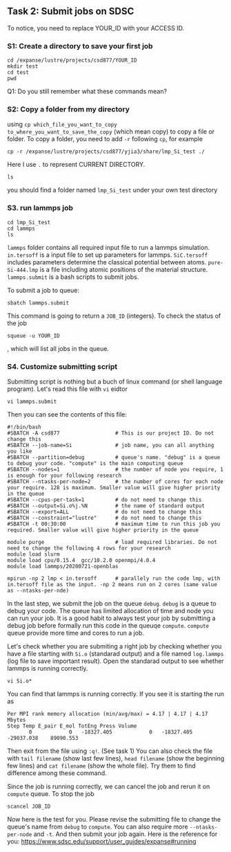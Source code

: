 ## Task 2: Submit jobs on SDSC

To notice, you need to replace YOUR_ID with your ACCESS ID.
### S1: Create a directory to save your first job
```
cd /expanse/lustre/projects/csd877/YOUR_ID
mkdir test
cd test
pwd
```
Q1: Do you still remember what these commands mean?

### S2: Copy a folder from my directory
using `cp which_file_you_want_to_copy to_where_you_want_to_save_the_copy` (which mean copy) to copy a file or folder. To copy a folder, you need to add `-r` following `cp`, for example
```
cp -r /expanse/lustre/projects/csd877/yjia3/share/lmp_Si_test ./
```
Here I use `.` to represent CURRENT DIRECTORY. 
```
ls
```
you should find a folder named `lmp_Si_test` under your own test directory

### S3. run lammps job
```
cd lmp_Si_test
cd lammps
ls
```
`lammps` folder contains all required input file to run a lammps simulation. `in.tersoff` is a input file to set up parameters for lammps. `SiC.tersoff` includes parameters determine the classical potential between atoms. `pure-Si-444.lmp` is a file including atomic positions of the material structure. `lammps.submit` is a bash scripts to submit jobs.

To submit a job to queue:
```
sbatch lammps.submit
```
This command is going to return a `JOB_ID` (integers). To check the status of the job
```
squeue -u YOUR_ID
```
, which will list all jobs in the queue.

### S4. Customize submitting script
Submitting script is nothing but a buch of linux command (or shell language program). Let's read this file with `vi` eidtor
```
vi lammps.submit
```
Then you can see the contents of this file:
```
#!/bin/bash
#SBATCH -A csd877                  # This is our project ID. Do not change this
#SBATCH --job-name=Si              # job name, you can all anything you like
#SBATCH --partition=debug          # queue's name. "debug" is a queue to debug your code. "compute" is the main computing queue
#SBATCH --nodes=1                  # the number of node you require, 1 is enough for your following research
#SBATCH --ntasks-per-node=2        # the number of cores for each node your require. 128 is maximum. Smaller value will give higher priority in the queue
#SBATCH --cpus-per-task=1          # do not need to change this
#SBATCH --output=Si.o%j.%N         # the name of standard output
#SBATCH --export=ALL               # do not need to change this
#SBATCH --constraint="lustre"      # do not need to change this
#SBATCH -t 00:30:00                # maximum time to run this job you required. Smaller value will give higher priority in the queue

module purge                       # load required libraries. Do not need to change the following 4 rows for your research
module load slurm
module load cpu/0.15.4  gcc/10.2.0 openmpi/4.0.4
module load lammps/20200721-openblas

mpirun -np 2 lmp < in.tersoff      # parallely run the code lmp, with in.tersoff file as the input. -np 2 means run on 2 cores (same value as --ntasks-per-nde)
```
In the last step, we submit the job on the queue `debug`. `debug` is a queue to debug your code. The queue has limited allocation of time and node you can run your job. It is a good habit to always test your job by submitting a debug job before formally run this code in the queuqe `compute`. `compute` queue provide more time and cores to run a job.  

Let's check whether you are submiting a right job by checking whether you have a file starting with `Si.o` (standarad output) and a file named `log.lammps` (log file to save important result). Open the standarad output to see whether lammps is running correctly.
```
vi Si.o*
```
You can find that lammps is running correctly. If you see it is starting the run as
```
Per MPI rank memory allocation (min/avg/max) = 4.17 | 4.17 | 4.17 Mbytes
Step Temp E_pair E_mol TotEng Press Volume
       0            0   -18327.405            0   -18327.405   -29037.038    89090.553
```
Then exit from the file using `:q!`. (See task 1)
You can also check the file with `tail filename` (show last few lines), `head filename` (show the beginning few lines) and `cat filename` (show the whole file). Try them to find difference among these command.

Since the job is running correctly, we can cancel the job and rerun it on `compute` queue. To stop the job
```
scancel JOB_ID
```
Now here is the test for you. Please revise the submitting file to change the queue's name from `debug` to `compute`. You can also require more `--ntasks-per-node` and `-t`. And then submit your job again.
Here is the reference for you:
https://www.sdsc.edu/support/user_guides/expanse#running

